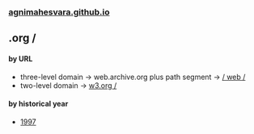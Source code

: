 ### [agnimahesvara.github.io](agnimahesvara.github.io)
## .org /

#### by URL
* three-level domain → web.archive.org plus path segment → [/ web /](02archive/03web/04web/)
* two-level domain → [w3.org /](02w3/)

#### by historical year
* [1997](yr1997/)
